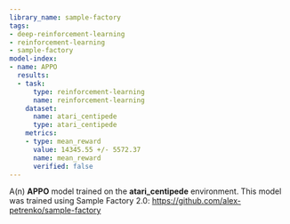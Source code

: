```yaml
---
library_name: sample-factory
tags:
- deep-reinforcement-learning
- reinforcement-learning
- sample-factory
model-index:
- name: APPO
  results:
  - task:
      type: reinforcement-learning
      name: reinforcement-learning
    dataset:
      name: atari_centipede
      type: atari_centipede
    metrics:
    - type: mean_reward
      value: 14345.55 +/- 5572.37
      name: mean_reward
      verified: false
---
```


A(n) **APPO** model trained on the **atari_centipede** environment.
This model was trained using Sample Factory 2.0: https://github.com/alex-petrenko/sample-factory
    